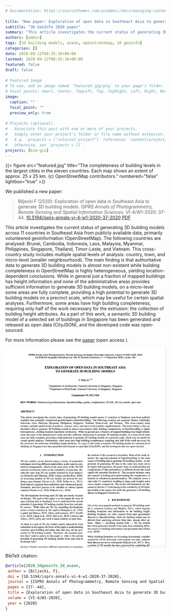 ```yaml
---
# Documentation: https://sourcethemes.com/academic/docs/managing-content/

title: "New paper: Exploration of open data in Southeast Asia to generate 3D building models"
subtitle: "3D GeoInfo 2020 paper"
summary: "This article investigates the current status of generating 3D building models across 11 countries in Southeast Asia from publicly available data, primarily volunteered geoinformation (OpenStreetMap)."
authors: [admin]
tags: [3d building models, asean, openstreetmap, 3d geoinfo]
categories: []
date: 2020-09-12T08:35:16+08:00
lastmod: 2020-09-12T08:35:16+08:00
featured: false
draft: false

# Featured image
# To use, add an image named `featured.jpg/png` to your page's folder.
# Focal points: Smart, Center, TopLeft, Top, TopRight, Left, Right, BottomLeft, Bottom, BottomRight.
image:
  caption: ""
  focal_point: ""
  preview_only: true

# Projects (optional).
#   Associate this post with one or more of your projects.
#   Simply enter your project's folder or file name without extension.
#   E.g. `projects = ["internal-project"]` references `content/project/deep-learning/index.md`.
#   Otherwise, set `projects = []`.
projects: [bim-gis]
---
```


{{< figure src="featured.jpg" title="The completeness of building levels in the largest cities in the eleven countries. Each map shows an extent of approx. 25 x 25 km. (c) OpenStreetMap contributors." numbered="false" lightbox="true" >}}

We published a new paper:

> Biljecki F (2020): Exploration of open data in Southeast Asia to generate 3D building models. _ISPRS Annals of Photogrammetry, Remote Sensing and Spatial Information Sciences._ VI-4/W1-2020: 37-44. [<i class="ai ai-doi-square ai"></i> 10.5194/isprs-annals-vi-4-w1-2020-37-2020](https://doi.org/10.5194/isprs-annals-vi-4-w1-2020-37-2020) [<i class="far fa-file-pdf"></i> PDF](/publication/2020-3-dgeoinfo-3-d-asean/2020-3-dgeoinfo-3-d-asean.pdf) <i class="ai ai-open-access-square ai"></i>

This article investigates the current status of generating 3D building models across 11 countries in Southeast Asia from publicly available data, primarily volunteered geoinformation (OpenStreetMap). The following countries are analysed: Brunei, Cambodia, Indonesia, Laos, Malaysia, Myanmar, Philippines, Singapore, Thailand, Timor-Leste, and Vietnam. This cross-country study includes multiple spatial levels of analysis: country, town, and micro-level (smaller neighbourhood). The main finding is that authoritative data to generate 3D building models is almost non-existent while building completeness in OpenStreetMap is highly heterogeneous, yielding location-dependent conclusions. While in general just a fraction of mapped buildings has height information and none of the administrative areas provides sufficient information to generate 3D building models, on a micro-level some areas are fully complete, providing a high potential to generate 3D building models on a precinct scale, which may be useful for certain spatial analyses. Furthermore, some areas have high building completeness, requiring only half of the work necessary for the extrusion: the collection of building height attributes. As a part of this work, a semantic 3D building model of a selected set of buildings in Singapore has been generated and released as open data (CityJSON), and the developed code was open-sourced.

For more information please see the [paper](/publication/2020-3-dgeoinfo-3-d-asean/) (open access <i class="ai ai-open-access-square ai"></i>).

[![](page-one.png)](/publication/2020-3-dgeoinfo-3-d-asean/)


BibTeX citation:
```bibtex
@article{2020_3dgeoinfo_3d_asean,
 author = {Biljecki, F},
 doi = {10.5194/isprs-annals-vi-4-w1-2020-37-2020},
 journal = {ISPRS Annals of Photogrammetry, Remote Sensing and Spatial Information Sciences},
 pages = {37--44},
 title = {Exploration of open data in Southeast Asia to generate 3D building models},
 volume = {VI-4/W1-2020},
 year = {2020}
}
```


